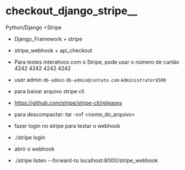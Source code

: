 # checkout_django_stripe__
Python/Django +Stripe

- Django_Framework + stripe

- stripe_webhook + api_checkout
- Para testes interativos com o Stripe, pode usar o número de cartão 4242 4242 4242 4242

- user admin
`db-admin`
`db-admin@contato.com`
`Administrator$500`


* para baixar arquivo stripe cli
- https://github.com/stripe/stripe-cli/releases

- para descompactar: tar -xvf <nome_do_arquivo>

* fazer login no stripe para testar o webhook
- ./stripe login

* abrir o webhook
- ./stripe listen --forward-to localhost:8000/stripe_webhook
